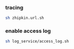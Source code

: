 ### tracing

```sh
sh zhipkin.url.sh
```

### enable access log
```sh
sh log_service/access_log.sh
```